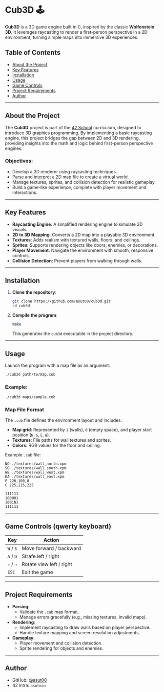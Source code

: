 # Cub3D 🕹️
  
**Cub3D** is a 3D game engine built in C, inspired by the classic **Wolfenstein 3D**. It leverages raycasting to render a first-person perspective in a 2D environment, turning simple maps into immersive 3D experiences.

## Table of Contents

- [About the Project](#about-the-project)
- [Key Features](#key-features)
- [Installation](#installation)
- [Usage](#usage)
- [Game Controls](#game-controls)
- [Project Requirements](#project-requirements)
- [Author](#author)

---

## About the Project

The **Cub3D** project is part of the [42 School](https://42.fr/) curriculum, designed to introduce 3D graphics programming. By implementing a basic raycasting engine, this project bridges the gap between 2D and 3D rendering, providing insights into the math and logic behind first-person perspective engines.

### Objectives:
- Develop a 3D renderer using raycasting techniques.
- Parse and interpret a 2D map file to create a virtual world.
- Manage textures, sprites, and collision detection for realistic gameplay.
- Build a game-like experience, complete with player movement and interactions.

---

## Key Features

- **Raycasting Engine**: A simplified rendering engine to simulate 3D visuals.
- **2D to 3D Mapping**: Converts a 2D map into a playable 3D environment.
- **Textures**: Adds realism with textured walls, floors, and ceilings.
- **Sprites**: Supports rendering objects like doors, enemies, or decorations.
- **Player Movement**: Navigate the environment with smooth, responsive controls.
- **Collision Detection**: Prevent players from walking through walls.

---

## Installation

1. **Clone the repository**:
   ```bash
   git clone https://github.com/asut00/cub3d.git
   cd cub3d
   ```

2. **Compile the program**:
   ```bash
   make
   ```
   This generates the `cub3d` executable in the project directory.

---

## Usage

Launch the program with a map file as an argument:

```bash
./cub3d path/to/map.cub
```

### Example:

```bash
./cub3d maps/sample.cub
```

### Map File Format

The `.cub` file defines the environment layout and includes:
- **Map grid**: Represented by `1` (walls), `0` (empty space), and player start position (`N`, `S`, `E`, `W`).
- **Textures**: File paths for wall textures and sprites.
- **Colors**: RGB values for the floor and ceiling.

Example `.cub` file:

```plaintext
NO ./textures/wall_north.xpm
SO ./textures/wall_south.xpm
WE ./textures/wall_west.xpm
EA ./textures/wall_east.xpm
F 220,100,0
C 225,225,225

111111
100001
1001N1
111111
```

---

## Game Controls (qwerty keyboard)

| Key            | Action                      |
|-----------------|-----------------------------|
| `W` / `S`      | Move forward / backward     |
| `A` / `D`      | Strafe left / right         |
| `←` / `→`      | Rotate view left / right    |
| `ESC`          | Exit the game               |

---

## Project Requirements

- **Parsing**:
  - Validate the `.cub` map format.
  - Manage errors gracefully (e.g., missing textures, invalid maps).
- **Rendering**:
  - Implement raycasting to draw walls based on player perspective.
  - Handle texture mapping and screen resolution adjustments.
- **Gameplay**:
  - Player movement and collision detection.
  - Sprite rendering for objects and enemies.

---

## Author

- GitHub: [@asut00](https://github.com/asut00)  
- 42 Intra: `asuteau`

